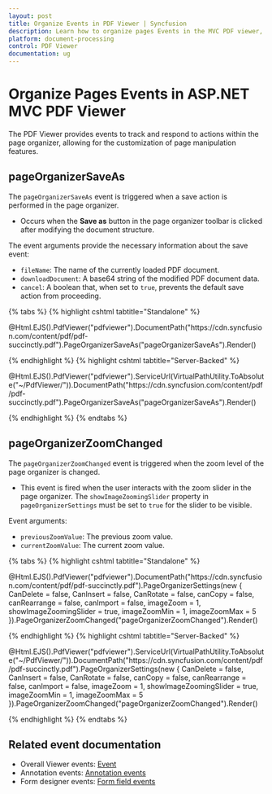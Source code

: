 ```yaml
---
layout: post
title: Organize Events in PDF Viewer | Syncfusion
description: Learn how to organize pages Events in the MVC PDF viewer, including rotating, rearranging, inserting, deleting, and copying pages on mobile devices.
platform: document-processing
control: PDF Viewer
documentation: ug
---
```


# Organize Pages Events in ASP.NET MVC PDF Viewer

The PDF Viewer provides events to track and respond to actions within the page organizer, allowing for the customization of page manipulation features.

## pageOrganizerSaveAs

The `pageOrganizerSaveAs` event is triggered when a save action is performed in the page organizer.

-  Occurs when the **Save as** button in the page organizer toolbar is clicked after modifying the document structure.

The event arguments provide the necessary information about the save event:

- `fileName`: The name of the currently loaded PDF document.
- `downloadDocument`: A base64 string of the modified PDF document data.
- `cancel`: A boolean that, when set to `true`, prevents the default save action from proceeding.

{% tabs %}
{% highlight cshtml tabtitle="Standalone" %}

<div id="e-pv-e-sign-pdfViewer-div">
    @Html.EJS().PdfViewer("pdfviewer").DocumentPath("https://cdn.syncfusion.com/content/pdf/pdf-succinctly.pdf").PageOrganizerSaveAs("pageOrganizerSaveAs").Render()
</div>

<script>
    function pageOrganizerSaveAs(args) {
        console.log('File Name is' + args.fileName);
        console.log('Document data' + args.downloadDocument);
    }
</script>

{% endhighlight %}
{% highlight cshtml tabtitle="Server-Backed" %}

<div id="e-pv-e-sign-pdfViewer-div">
    @Html.EJS().PdfViewer("pdfviewer").ServiceUrl(VirtualPathUtility.ToAbsolute("~/PdfViewer/")).DocumentPath("https://cdn.syncfusion.com/content/pdf/pdf-succinctly.pdf").PageOrganizerSaveAs("pageOrganizerSaveAs").Render()
</div>

<script>
    function pageOrganizerSaveAs(args) {
        console.log('File Name is' + args.fileName);
        console.log('Document data' + args.downloadDocument);
    }
</script>

{% endhighlight %}
{% endtabs %}

## pageOrganizerZoomChanged

The `pageOrganizerZoomChanged` event is triggered when the zoom level of the page organizer is changed.

-  This event is fired when the user interacts with the zoom slider in the page organizer. The `showImageZoomingSlider` property in `pageOrganizerSettings` must be set to `true` for the slider to be visible.


Event arguments:

- `previousZoomValue`: The previous zoom value.
- `currentZoomValue`: The current zoom value.

{% tabs %}
{% highlight cshtml tabtitle="Standalone" %}

<div id="e-pv-e-sign-pdfViewer-div">
    @Html.EJS().PdfViewer("pdfviewer").DocumentPath("https://cdn.syncfusion.com/content/pdf/pdf-succinctly.pdf").PageOrganizerSettings(new { CanDelete = false, CanInsert = false, CanRotate = false, canCopy = false, canRearrange = false, canImport = false, imageZoom = 1, showImageZoomingSlider = true, imageZoomMin = 1, imageZoomMax = 5 }).PageOrganizerZoomChanged("pageOrganizerZoomChanged").Render()
</div>

<script>
    function pageOrganizerZoomChanged(args) {
        console.log('Previous Zoom Value is' + args.previousZoom);
        console.log('Current Zoom Value is' + args.currentZoom);
    }
</script>

{% endhighlight %}
{% highlight cshtml tabtitle="Server-Backed" %}

<div id="e-pv-e-sign-pdfViewer-div">
    @Html.EJS().PdfViewer("pdfviewer").ServiceUrl(VirtualPathUtility.ToAbsolute("~/PdfViewer/")).DocumentPath("https://cdn.syncfusion.com/content/pdf/pdf-succinctly.pdf").PageOrganizerSettings(new { CanDelete = false, CanInsert = false, CanRotate = false, canCopy = false, canRearrange = false, canImport = false, imageZoom = 1, showImageZoomingSlider = true, imageZoomMin = 1, imageZoomMax = 5 }).PageOrganizerZoomChanged("pageOrganizerZoomChanged").Render()
</div>

<script>
    function pageOrganizerZoomChanged(args) {
        console.log('Previous Zoom Value is' + args.previousZoom);
        console.log('Current Zoom Value is' + args.currentZoom);
    }
</script>

{% endhighlight %}
{% endtabs %}

## Related event documentation

- Overall Viewer events: [Event](../event)
- Annotation events: [Annotation events](../annotations/annotation-event)
- Form designer events: [Form field events](../form-designer/form-field-events)
